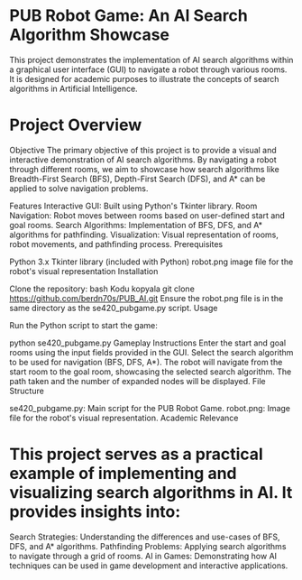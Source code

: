 
# PUB Robot Game: An AI Search Algorithm Showcase

This project demonstrates the implementation of AI search algorithms within a graphical user interface (GUI) to navigate a robot through various rooms. It is designed for academic purposes to illustrate the concepts of search algorithms in Artificial Intelligence.

# Project Overview

Objective
The primary objective of this project is to provide a visual and interactive demonstration of AI search algorithms. By navigating a robot through different rooms, we aim to showcase how search algorithms like Breadth-First Search (BFS), Depth-First Search (DFS), and A* can be applied to solve navigation problems.

Features
Interactive GUI: Built using Python's Tkinter library.
Room Navigation: Robot moves between rooms based on user-defined start and goal rooms.
Search Algorithms: Implementation of BFS, DFS, and A* algorithms for pathfinding.
Visualization: Visual representation of rooms, robot movements, and pathfinding process.
Prerequisites

Python 3.x
Tkinter library (included with Python)
robot.png image file for the robot's visual representation
Installation

Clone the repository:
bash
Kodu kopyala
git clone https://github.com/berdn70s/PUB_AI.git
Ensure the robot.png file is in the same directory as the se420_pubgame.py script.
Usage

Run the Python script to start the game:

python se420_pubgame.py
Gameplay Instructions
Enter the start and goal rooms using the input fields provided in the GUI.
Select the search algorithm to be used for navigation (BFS, DFS, A*).
The robot will navigate from the start room to the goal room, showcasing the selected search algorithm.
The path taken and the number of expanded nodes will be displayed.
File Structure

se420_pubgame.py: Main script for the PUB Robot Game.
robot.png: Image file for the robot's visual representation.
Academic Relevance

# This project serves as a practical example of implementing and visualizing search algorithms in AI. It provides insights into:

Search Strategies: Understanding the differences and use-cases of BFS, DFS, and A* algorithms.
Pathfinding Problems: Applying search algorithms to navigate through a grid of rooms.
AI in Games: Demonstrating how AI techniques can be used in game development and interactive applications.
